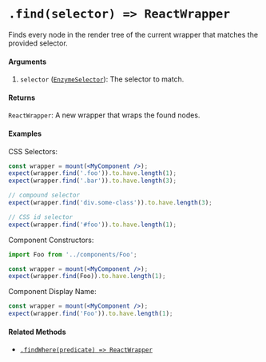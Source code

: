 # `.find(selector) => ReactWrapper`

Finds every node in the render tree of the current wrapper that matches the provided selector.


#### Arguments

1. `selector` ([`EnzymeSelector`](../selector.md)): The selector to match.



#### Returns

`ReactWrapper`: A new wrapper that wraps the found nodes.



#### Examples

CSS Selectors:
```jsx
const wrapper = mount(<MyComponent />);
expect(wrapper.find('.foo')).to.have.length(1);
expect(wrapper.find('.bar')).to.have.length(3);

// compound selector
expect(wrapper.find('div.some-class')).to.have.length(3);

// CSS id selector
expect(wrapper.find('#foo')).to.have.length(1);
```

Component Constructors:
```jsx
import Foo from '../components/Foo';

const wrapper = mount(<MyComponent />);
expect(wrapper.find(Foo)).to.have.length(1);
```

Component Display Name:
```jsx
const wrapper = mount(<MyComponent />);
expect(wrapper.find('Foo')).to.have.length(1);
```



#### Related Methods

- [`.findWhere(predicate) => ReactWrapper`](findWhere.md)
